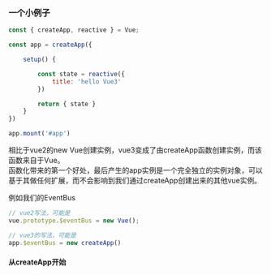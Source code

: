 ### 一个小例子
```javascript
const { createApp, reactive } = Vue;

const app = createApp({

    setup() {

        const state = reactive({
            title: 'hello Vue3'
        })

        return { state }
    }
})

app.mount('#app')
```
相比于vue2的new Vue创建实例，vue3变成了由createApp函数创建实例，而该函数来自于Vue。  
函数化带来的第一个好处，最后产生的app实例是一个完全独立的实例对象，可以基于其做任何扩展，而不会影响到我们通过createApp创建出来的其他vue实例。  

例如我们的EventBus
```javascript
// vue2写法，可能是
vue.prototype.$eventBus = new Vue();

// vue3的写法，可能是
app.$eventBus = new createApp()
```

#### 从createApp开始
